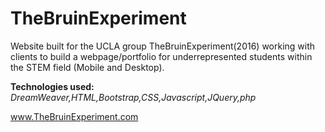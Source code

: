# TheBruinExperiment
Website built for the UCLA group TheBruinExperiment(2016) working with clients to build a webpage/portfolio for underrepresented students within the STEM field (Mobile and Desktop).

<b>Technologies used: </b><i>DreamWeaver,HTML,Bootstrap,CSS,Javascript,JQuery,php</i>

www.TheBruinExperiment.com

